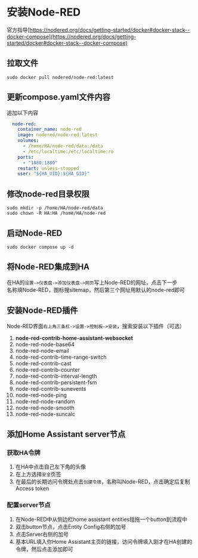 # 安装Node-RED

官方指导[https://nodered.org/docs/getting-started/docker#docker-stack--docker-compose](https://nodered.org/docs/getting-started/docker#docker-stack--docker-compose)

## 拉取文件
```shell
sudo docker pull nodered/node-red:latest
```

## 更新compose.yaml文件内容
追加以下内容
```yaml
  node-red:
    container_name: node-red
    image: nodered/node-red:latest
    volumes:
      - /home/HA/node-red/data:/data
      - /etc/localtime:/etc/localtime:ro
    ports:
      - "1880:1880"
    restart: unless-stopped
    user: "${HA_UID}:${HA_GID}"
```

## 修改node-red目录权限
```shell
sudo mkdir -p /home/HA/node-red/data
sudo chown -R HA:HA /home/HA/node-red
```

## 启动Node-RED
```shell
sudo docker compose up -d
```

## 将Node-RED集成到HA
在HA的`设置->仪表盘->添加仪表盘->网页`写上Node-RED的网址，点击下一步  
名称填Node-RED，图标搜sitemap，然后第三个网址用默认的node-red即可

## 安装Node-RED插件
Node-RED界面`右上角三条杠->设置->控制板->安装`，搜索安装以下插件（可选）
1. **node-red-contrib-home-assistant-websocket**
2. node-red-node-base64
3. node-red-node-email
4. node-red-contrib-time-range-switch
5. node-red-contrib-cast
6. node-red-contrib-counter
7. node-red-contrib-interval-length
8. node-red-contrib-persistent-fsm
9. node-red-contrib-sunevents
10. node-red-node-ping
11. node-red-node-random
12. node-red-node-smooth
13. node-red-node-suncalc

## 添加Home Assistant server节点
### 获取HA令牌
1. 在HA中点击自己左下角的头像
2. 在上方选择`安全`页签
3. 在最后的长期访问令牌处点击`创建令牌`，名称叫Node-RED，点击确定后复制Access token
### 配置server节点
1. 在Node-RED中从侧边栏home assistant entities组拖一个button到流程中
2. 双击button节点，点击Entity Config右侧的加号
3. 点击Server右侧的加号
4. 基本URL填入你Home Assistant主页的链接，访问令牌填入刚才在HA创建的令牌，然后点击添加即可